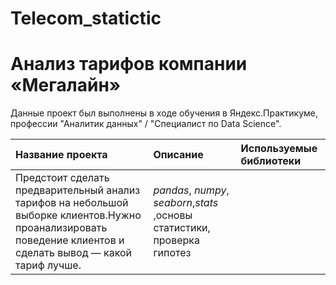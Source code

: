 # Telecom_statictic


# Анализ тарифов компании «Мегалайн»

Данные проект был выполнены в ходе обучения в Яндекс.Практикуме, профессии "Аналитик данных" / "Специалист по Data Science".

| Название проекта | Описание | Используемые библиотеки | 
| :---------------------- | :---------------------- | :---------------------- |
|Предстоит сделать предварительный анализ тарифов на небольшой выборке клиентов.Нужно проанализировать поведение клиентов и сделать вывод — какой тариф лучше.| *pandas*, *numpy*, *seaborn*,*stats* ,основы статистики, проверка гипотез |
